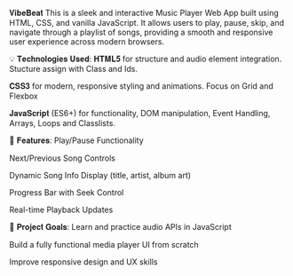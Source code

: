 𝐕𝐢𝐛𝐞𝐁𝐞𝐚𝐭
This is a sleek and interactive Music Player Web App built using HTML, CSS, and vanilla JavaScript. It allows users to play, pause, skip, and navigate through a playlist of songs, providing a smooth and responsive user experience across modern browsers.

💡 𝐓𝐞𝐜𝐡𝐧𝐨𝐥𝐨𝐠𝐢𝐞𝐬 𝐔𝐬𝐞𝐝:
𝐇𝐓𝐌𝐋𝟓 for structure and audio element integration. Stucture assign with Class and Ids.

𝐂𝐒𝐒𝟑 for modern, responsive styling and animations. Focus on Grid and Flexbox

𝐉𝐚𝐯𝐚𝐒𝐜𝐫𝐢𝐩𝐭 (ES6+) for functionality, DOM manipulation, Event Handling, Arrays, Loops and Classlists.

🔧 𝐅𝐞𝐚𝐭𝐮𝐫𝐞𝐬:
Play/Pause Functionality

Next/Previous Song Controls

Dynamic Song Info Display (title, artist, album art)

Progress Bar with Seek Control

Real-time Playback Updates

🎯 𝐏𝐫𝐨𝐣𝐞𝐜𝐭 𝐆𝐨𝐚𝐥𝐬:
Learn and practice audio APIs in JavaScript

Build a fully functional media player UI from scratch

Improve responsive design and UX skills

